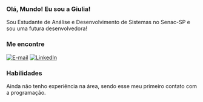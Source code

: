 ### Olá, Mundo! Eu sou a Giulia!
Sou Estudante de Análise e Desenvolvimento de Sistemas no Senac-SP e sou uma futura desenvolvedora!

### Me encontre
[![E-mail](https://img.shields.io/badge/-Email-000?style=for-the-badge&logo=microsoft-outlook&logoColor=E94D5F)](mailto:giulia.alciati@hotmail.com)
[![LinkedIn](https://img.shields.io/badge/-LinkedIn-000?style=for-the-badge&logo=linkedin&logoColor=30A3DC)](www.linkedin.com/in/giuliaalciati)

### Habilidades
Ainda não tenho experiência na área, sendo esse meu primeiro contato com a programação. 
